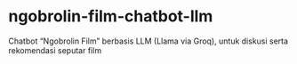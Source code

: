 # ngobrolin-film-chatbot-llm
Chatbot “Ngobrolin Film” berbasis LLM (Llama via Groq), untuk diskusi serta rekomendasi seputar film
